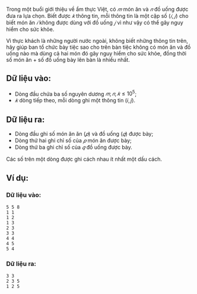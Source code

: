 <!--**<center>NGUỒN: Bài tập thầy Lê Minh Hoàng ôn Hải Phòng T10/2016</center>**-->

Trong một buổi giới thiệu về ẩm thực Việt, có $𝑚$ món ăn và $𝑛$ đồ uống được đưa ra lựa chọn. Biết được $𝑘$ thông tin, mỗi thông tin là một cặp số $(𝑖, 𝑗)$ cho biết món ăn $𝑖$ không được dùng với đồ uống $𝑗$ vì như vậy có thể gây nguy hiểm cho sức khỏe.

Vì thực khách là những người nước ngoài, không biết những thông tin trên, hãy giúp ban tổ chức bày tiệc sao cho trên bàn tiệc không có món ăn và đồ uống nào mà dùng cả hai món đó gây nguy hiểm cho sức khỏe, đồng thời số món ăn + số đồ uống bày lên bàn là nhiều nhất.

## Dữ liệu vào:
- Dòng đầu chứa ba số nguyên dương $𝑚, 𝑛, 𝑘 ≤ 10^5$;
- $𝑘$ dòng tiếp theo, mỗi dòng ghi một thông tin $(i, j)$.

## Dữ liệu ra:
- Dòng đầu ghi số món ăn ăn $(𝑝)$ và đồ uống $(𝑞)$ được bày;
- Dòng thứ hai ghi chỉ số của $𝑝$ món ăn được bày;
- Dòng thứ ba ghi chỉ số của $𝑞$ đồ uống được bày.

Các số trên một dòng được ghi cách nhau ít nhất một dấu cách.

## Ví dụ:
### Dữ liệu vào:
```
5 5 8
1 1
1 2
1 3
2 3
3 3
4 4
4 5
5 4
```

### Dữ liệu ra:
```
3 3
2 3 5
1 2 5
```